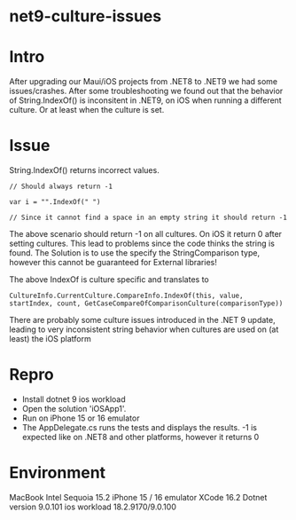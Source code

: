 # net9-culture-issues

# Intro
After upgrading our Maui/iOS projects from .NET8 to .NET9 we had some issues/crashes.
After some troubleshooting we found out that the behavior of String.IndexOf() is inconsitent in .NET9, on iOS when running a different culture. Or at least when the culture is set.

# Issue 
String.IndexOf() returns incorrect values.

```
// Should always return -1

var i = "".IndexOf(" ")

// Since it cannot find a space in an empty string it should return -1
```

The above scenario should return -1 on all cultures. On iOS it return 0 after setting cultures.
This lead to problems since the code thinks the string is found.
The Solution is to use the specify the StringComparison type, however this cannot be guaranteed for External libraries!

The above IndexOf is culture specific and translates to 
```
CultureInfo.CurrentCulture.CompareInfo.IndexOf(this, value, startIndex, count, GetCaseCompareOfComparisonCulture(comparisonType))
```

There are probably some culture issues introduced in the .NET 9 update, leading to very inconsistent string behavior when cultures are used on (at least) the iOS platform

# Repro
- Install dotnet 9 ios workload
- Open the solution 'iOSApp1'.
- Run on iPhone 15 or 16 emulator
- The AppDelegate.cs runs the tests and displays the results. -1 is expected like on .NET8 and other platforms, however it returns 0 


# Environment
MacBook Intel Sequoia 15.2
iPhone 15 / 16 emulator
XCode 16.2
Dotnet version 9.0.101
ios workload 18.2.9170/9.0.100 